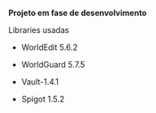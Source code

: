 **Projeto em fase de desenvolvimento**


Libraries usadas

* WorldEdit 5.6.2

* WorldGuard 5.7.5

* Vault-1.4.1

* Spigot 1.5.2
